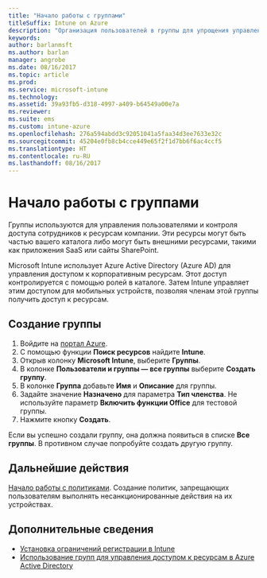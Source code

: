 ```yaml
---
title: "Начало работы с группами"
titleSuffix: Intune on Azure
description: "Организация пользователей в группы для упрощения управления политиками и приложениями, к которым они могут получить доступ."
keywords: 
author: barlanmsft
ms.author: barlan
manager: angrobe
ms.date: 08/16/2017
ms.topic: article
ms.prod: 
ms.service: microsoft-intune
ms.technology: 
ms.assetid: 39a93fb5-d318-4997-a409-b64549a00e7a
ms.reviewer: 
ms.suite: ems
ms.custom: intune-azure
ms.openlocfilehash: 276a594abdd3c92051041a5faa34d3ee7633e32c
ms.sourcegitcommit: 45204e0fb8cb4cce449e65f2f1d7bb6f6ac4ccf5
ms.translationtype: HT
ms.contentlocale: ru-RU
ms.lasthandoff: 08/16/2017
---
```

# <a name="get-started-with-groups"></a>Начало работы с группами

Группы используются для управления пользователями и контроля доступа сотрудников к ресурсам компании. Эти ресурсы могут быть частью вашего каталога либо могут быть внешними ресурсами, такими как приложения SaaS или сайты SharePoint.

Microsoft Intune использует Azure Active Directory (Azure AD) для управления доступом к корпоративным ресурсам. Этот доступ контролируется с помощью ролей в каталоге. Затем Intune управляет этим доступом для мобильных устройств, позволяя членам этой группы получить доступ к ресурсам.

## <a name="how-do-i-create-a-group"></a>Создание группы

1. Войдите на [портал Azure](https://portal.azure.com).
2. С помощью функции **Поиск ресурсов** найдите **Intune**.
3. Открыв колонку **Microsoft Intune**, выберите **Группы**.
4. В колонке **Пользователи и группы — все группы** выберите **Создать группу**.
5. В колонке **Группа** добавьте **Имя** и **Описание** для группы.
6. Задайте значение **Назначено** для параметра **Тип членства**. Не используйте параметр **Включить функции Office** для тестовой группы.
7. Нажмите кнопку **Создать**.

Если вы успешно создали группу, она должна появиться в списке **Все группы**. В противном случае попробуйте создать другую группу.

## <a name="next-steps"></a>Дальнейшие действия

[Начало работы с политиками](get-started-policies.md). Создание политик, запрещающих пользователям выполнять несанкционированные действия на их устройствах.

## <a name="learn-more"></a>Дополнительные сведения

* [Установка ограничений регистрации в Intune](groups-add.md)
* [Использование групп для управления доступом к ресурсам в Azure Active Directory](https://docs.microsoft.com/azure/active-directory/active-directory-manage-groups)
